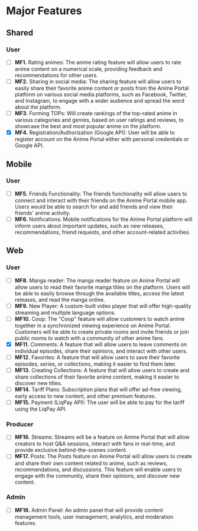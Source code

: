 # Major Features
## Shared
### User

- [ ] **MF1.** Rating animes: The anime rating feature will allow users to rate anime content on a numerical scale, providing feedback and recommendations for other users.
- [ ] **MF2.** Sharing in social media: The sharing feature will allow users to easily share their favorite anime content or posts from the Anime Portal platform on various social media platforms, such as Facebook, Twitter, and Instagram, to engage with a wider audience and spread the word about the platform.
- [ ] **MF3.** Forming TOPs: Will create rankings of the top-rated anime in various categories and genres, based on user ratings and reviews, to showcase the best and most popular anime on the platform.
- [x] **MF4.** Registration/Authorization (Google API): User will be able to register account on the Anime Portal either with personal credentials or Google API.
## Mobile
### User
- [ ] **MF5.** Friends Functionality: The friends functionality will allow users to connect and interact with their friends on the Anime Portal mobile app. Users would be able to search for and add friends and view their friends' anime activity.
- [ ] **MF6.** Notifications: Mobile notifications for the Anime Portal platform will inform users about important updates, such as new releases, recommendations, friend requests, and other account-related activities.
## Web
### User
- [ ] **MF8.** Manga reader: The manga reader feature on Anime Portal will allow users to read their favorite manga titles on the platform. Users will be able to easily browse through the available titles, access the latest releases, and read the manga online.
- [ ] **MF9.** New Player: A custom-built video player that will offer high-quality streaming and multiple language options.
- [ ] **MF10.** Coop: The "Coop" feature will allow customers to watch anime together in a synchronized viewing experience on Anime Portal. Customers will be able to create private rooms and invite friends or join public rooms to watch with a community of other anime fans.
- [x] **MF11.** Comments: A feature that will allow users to leave comments on individual episodes, share their opinions, and interact with other users.
- [ ] **MF12.** Favorites: A feature that will allow users to save their favorite episodes, series, or collections, making it easier to find them later.
- [ ] **MF13.** Creating Collections: A feature that will allow users to create and share collections of their favorite anime content, making it easier to discover new titles.
- [ ] **MF14.** Tariff Plans: Subscription plans that will offer ad-free viewing, early access to new content, and other premium features.
- [ ] **MF15.** Payment (LiqPay API): The user will be able to pay for the tariff using the LiqPay API.
### Producer
- [ ] **MF16.** Streams: Streams will be a feature on Anime Portal that will allow creators to host Q&A sessions, interact with fans in real-time, and provide exclusive behind-the-scenes content.
- [ ] **MF17.** Posts: The Posts feature on Anime Portal will allow users to create and share their own content related to anime, such as reviews, recommendations, and discussions. This feature will enable users to engage with the community, share their opinions, and discover new content.
### Admin
- [ ] **MF18.** Admin Panel: An admin panel that will provide content management tools, user management, analytics, and moderation features.
